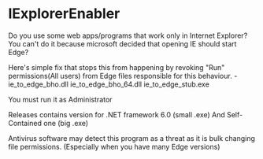 # IExplorerEnabler
Do you use some web apps/programs that work only in Internet Explorer?
You can't do it because microsoft decided that opening IE should start Edge? 

Here's simple fix that stops this from happening by revoking "Run" permissions(All users) from Edge files
responsible for this behaviour. - 
ie_to_edge_bho.dll
ie_to_edge_bho_64.dll
ie_to_edge_stub.exe

You must run it as Administrator

Releases contains version for .NET framework 6.0 (small .exe)
And Self-Contained one (big .exe)

Antivirus software may detect this program as a threat as it is bulk changing file permissions.
(Especially when you have many Edge versions)
